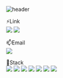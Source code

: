 ![header](https://capsule-render.vercel.app/api?type=wave&color=auto&height=300&section=header&text=Welcome-nl-&desc=SangWon%20Park's%20Github%20Profile&fontSize=90)

⚡Link  
<a href="https://www.linkedin.com/in/sangwon1022" target="_blank"><img src="https://img.shields.io/badge/Linked%20In-0A66C2?style=flat-square&logo=linkedin&logoColor="/></a>
<a href="https://velog.io/@nnayu526/posts" target="_blank"><img src="https://img.shields.io/badge/Blog-20C997?style=flat-square&logo=velog&logoColor=FFFFFF"/></a>


📫Email  
<a href="https://mail.google.com/mail/?view=cm&amp;fs=1&amp;to=psw991022@gmail.com" target="_blank"><img src="https://img.shields.io/badge/psw991022@gmail.com-EA4335?style=flat-square&logo=gmail&logoColor=FFFFFF"/></a>


📌Stack  
<a href="" target="_blank"><img src="https://img.shields.io/badge/Android%20Studio-34A853?style=flat-square&logo=android&logoColor=FFFFFF"/></a>
<a href="" target="_blank"><img src="https://img.shields.io/badge/Java-0769AD?style=flat-square&logo=java&logoColor=FFFFFF"/></a>
<a href="" target="_blank"><img src="https://img.shields.io/badge/MySQL-4479A1?style=flat-square&logo=mysql&logoColor=FFFFFF"/></a>
<a href="" target="_blank"><img src="https://img.shields.io/badge/C-A8B9CC?style=flat-square&logo=c&logoColor=FFFFFF"/></a>
<a href="" target="_blank"><img src="https://img.shields.io/badge/Python-3776AB?style=flat-square&logo=python&logoColor=FFFFFF"/></a>
<a href="" target="_blank"><img src="https://img.shields.io/badge/JavaScript-F7DF1E?style=flat-square&logo=javascript&logoColor=FFFFFF"/></a>
<a href="" target="_blank"><img src="https://img.shields.io/badge/Unity-000000?style=flat-square&logo=unity&logoColor=FFFFFF"/></a>
